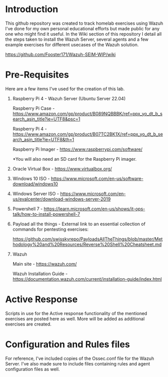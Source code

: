 # Introduction

This github repository was created to track homelab exercises using Wazuh I've done for my own personal educational efforts but made public for any one who might find it useful. In the Wiki section of this repository I detail all the steps taken to install the Wazuh Server, several agents and a few example exercises for different usecases of the Wazuh solution.

https://github.com/Fooster171/Wazuh-SEIM-WIP/wiki

# Pre-Requisites

Here are a few items I've used for the creation of this lab.

1. Raspberry Pi 4 - Wazuh Server (Ubuntu Server 22.04)

	Raspberry Pi Case - https://www.amazon.com/gp/product/B089NQBBBK/ref=ppx_yo_dt_b_search_asin_title?ie=UTF8&psc=1

	Raspberry Pi 4 - https://www.amazon.com/gp/product/B07TC2BK1X/ref=ppx_yo_dt_b_search_asin_title?ie=UTF8&th=1

	Raspberry Pi Imager - https://www.raspberrypi.com/software/

	*You will also need an SD card for the Raspberry Pi imager.

2. Oracle Virtual Box - https://www.virtualbox.org/


3. Windows 10 ISO - https://www.microsoft.com/en-us/software-download/windows10


4. Windows Server ISO - https://www.microsoft.com/en-us/evalcenter/download-windows-server-2019


5. Powershell 7 - https://learn.microsoft.com/en-us/shows/it-ops-talk/how-to-install-powershell-7


6. Payload all the things - External link to an essential collection of commands for pentesting exercises:

	https://github.com/swisskyrepo/PayloadsAllTheThings/blob/master/Methodology%20and%20Resources/Reverse%20Shell%20Cheatsheet.md

7. Wazuh

	Main site - https://wazuh.com/

	Wazuh Installation Guide - https://documentation.wazuh.com/current/installation-guide/index.html

# Active Response

Scripts in use for the Active response functionality of the mentioned exercises are posted here as well. More will be added as additional exercises are created. 

# Configuration and Rules files

For reference, I've included copies of the Ossec.conf file for the Wazuh Server. I've also made sure to include files containing rules and agent configuration files as well. 
